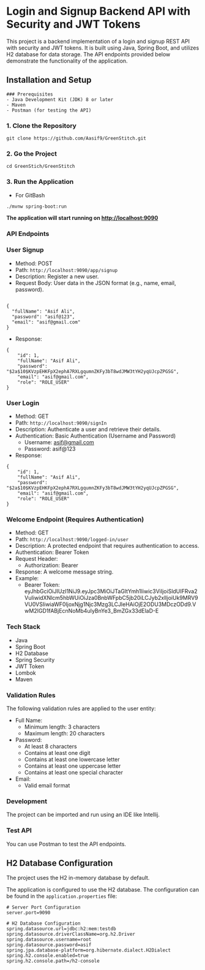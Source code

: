 # Login and Signup Backend API with Security and JWT Tokens

This project is a backend implementation of a login and signup REST API with security and JWT tokens. It is built using Java, Spring Boot, and utilizes H2 database for data storage. The API endpoints provided below demonstrate the functionality of the application.

## Installation and Setup

```
### Prerequisites
- Java Development Kit (JDK) 8 or later
- Maven
- Postman (for testing the API)
```

### 1. Clone the Repository

```
git clone https://github.com/Aasif9/GreenStitch.git
```

### 2. Go the Project

```
cd GreenStich/GreenStitch

```

### 3. Run the Application
- For GitBash
```
./mvnw spring-boot:run

```
**The application will start running on [http://localhost:9090](http://localhost:9090)**

### **API Endpoints**

### User Signup

- Method: POST
- Path: `http://localhost:9090/app/signup`
- Description: Register a new user.
- Request Body: User data in the JSON format (e.g., name, email, password).

```

{
  "fullName": "Asif Ali",
  "password": "asif@123",
  "email": "asif@gmail.com"
}
```

- Response:

```
{
    "id": 1,
    "fullName": "Asif Ali",
    "password": "$2a$10$KVzpEHKFpX2ephA7RXLgqumnZKFy3bT8wdJMW3tYH2yqUJcpZPGSG",
    "email": "asif@gmail.com",
    "role": "ROLE_USER"
}

```

### User Login

- Method: GET
- Path: `http://localhost:9090/signIn`
- Description: Authenticate a user and retrieve their details.
- Authentication: Basic Authentication (Username and Password)
    - Username: [asif@gmail.com](mailto:asif@gmail.com)
    - Password: asif@123
- Response:

```
{
    "id": 1,
    "fullName": "Asif Ali",
    "password": "$2a$10$KVzpEHKFpX2ephA7RXLgqumnZKFy3bT8wdJMW3tYH2yqUJcpZPGSG",
    "email": "asif@gmail.com",
    "role": "ROLE_USER"
}

```

### Welcome Endpoint (Requires Authentication)

- Method: GET
- Path: `http://localhost:9090/logged-in/user`
- Description: A protected endpoint that requires authentication to access.
- Authentication: Bearer Token
- Request Header:
    - Authorization: Bearer <token>
- Response: A welcome message string.
- Example:
    - Bearer Token: eyJhbGciOiJIUzI1NiJ9.eyJpc3MiOiJTaGltYmh1Iiwic3ViIjoiSldUIFRva2VuIiwidXNlcm5hbWUiOiJza0BnbWFpbC5jb20iLCJyb2xlIjoiUk9MRV9VU0VSIiwiaWF0IjoxNjg1Njc3Mzg3LCJleHAiOjE2ODU3MDczODd9.VwM2IGD1fABjEcnNoMb4uIyBnYe3_BmZGx33dElaD-E
  

### Tech Stack

- Java
- Spring Boot
- H2 Database
- Spring Security
- JWT Token
- Lombok
- Maven

### Validation Rules

The following validation rules are applied to the user entity:

- Full Name:
    - Minimum length: 3 characters
    - Maximum length: 20 characters
- Password:
    - At least 8 characters
    - Contains at least one digit
    - Contains at least one lowercase letter
    - Contains at least one uppercase letter
    - Contains at least one special character
- Email:
    - Valid email format

### Development

The project can be imported and run using an IDE like Intellij.

### Test API

You can use Postman to test the API endpoints.

## H2 Database Configuration

The project uses the H2 in-memory database by default.

The application is configured to use the H2 database. The configuration can be found in the `application.properties` file:

```
# Server Port Configuration
server.port=9090

# H2 Database Configuration
spring.datasource.url=jdbc:h2:mem:testdb
spring.datasource.driverClassName=org.h2.Driver
spring.datasource.username=root
spring.datasource.password=asif
spring.jpa.database-platform=org.hibernate.dialect.H2Dialect
spring.h2.console.enabled=true
spring.h2.console.path=/h2-console

```


 
